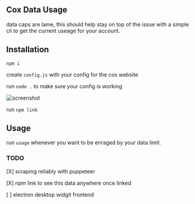 ## Cox Data Usage
data caps are lame, this should help stay on top of the issue with a simple cli to get the current useage for your account.

## Installation
```npm i```

create ```config.js``` with your config for the cox website

run ```node .``` to make sure your config is working

![screenshot](https://raw.githubusercontent.com/grantglidewell/coxUsage/master/img.png)

run ```npm link```

## Usage
run ```usage``` whenever you want to be enraged by your data limit.



### TODO
 [X] scraping reliably with puppeteer

 [X] npm link to see this data anywhere once linked

 [ ] electron desktop widgit frontend
